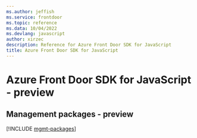 ```yaml
---
ms.author: jeffish
ms.service: frontdoor
ms.topic: reference
ms.data: 10/04/2022
ms.devlang: javascript
author: xirzec
description: Reference for Azure Front Door SDK for JavaScript
title: Azure Front Door SDK for JavaScript
---
```

# Azure Front Door SDK for JavaScript - preview

## Management packages - preview
[!INCLUDE [mgmt-packages](front-door-mgmt-index.md)]

